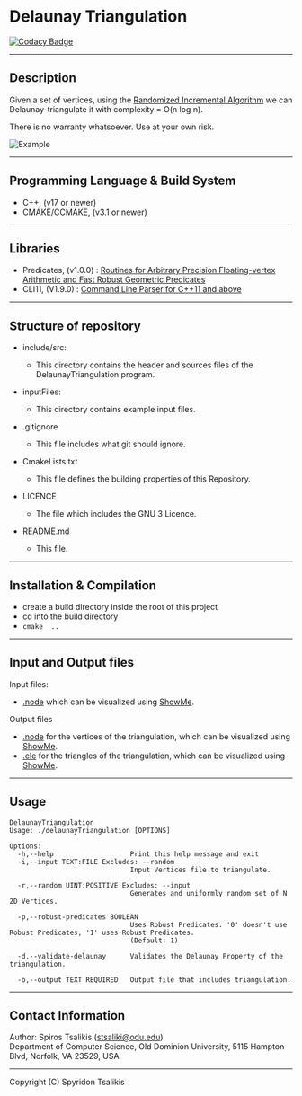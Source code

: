 # Delaunay Triangulation

[![Codacy Badge](https://api.codacy.com/project/badge/Grade/9fef7ed014c24b2f84dbe6c6ccfc3733)](https://app.codacy.com/manual/spyridon97/DelaunayTriangulation?utm_source=github.com&utm_medium=referral&utm_content=spyridon97/DelaunayTriangulation&utm_campaign=Badge_Grade_Dashboard)

--------------------------------------------------------------------------------
## Description

Given a set of vertices, using the [Randomized Incremental Algorithm](http://www.cs.uu.nl/geobook/interpolation.pdf) we can Delaunay-triangulate it with complexity = O(n log n).

There is no warranty whatsoever. Use at your own risk.

![Example](https://i.imgur.com/Zlt6oUl.png)

--------------------------------------------------------------------------------
## Programming Language & Build System

*   C++, (v17 or newer)
*   CMAKE/CCMAKE, (v3.1 or newer)

--------------------------------------------------------------------------------
## Libraries

*   Predicates, (v1.0.0) : [Routines for Arbitrary Precision Floating-vertex Arithmetic and Fast Robust Geometric Predicates](https://www.cs.cmu.edu/~quake/robust.html)
*   CLI11, (V1.9.0) : [Command Line Parser for C++11 and above](https://github.com/CLIUtils/CLI11)

--------------------------------------------------------------------------------
## Structure of repository

*   include/src:
    *   This directory contains the header and sources files of the DelaunayTriangulation program.
    
*   inputFiles:
    *   This directory contains example input files.
    
*   .gitignore
    *   This file includes what git should ignore.
    
*   CmakeLists.txt
    *   This file defines the building properties of this Repository.
    
*   LICENCE
    *   The file which includes the GNU 3 Licence.
    
*   README.md            
    *   This file.
    
--------------------------------------------------------------------------------
## Installation & Compilation

*   create a build directory inside the root of this project
*   cd into the build directory
*   `cmake  ..`

--------------------------------------------------------------------------------
## Input and Output files

Input files:
*   [.node](http://www.cs.cmu.edu/~quake/triangle.node.html) which can be visualized using [ShowMe](http://www.cs.cmu.edu/~quake/showme.html).

Output files
*   [.node](http://www.cs.cmu.edu/~quake/triangle.node.html) for the vertices of the triangulation, which can be visualized using [ShowMe](http://www.cs.cmu.edu/~quake/showme.html).
*   [.ele](http://www.cs.cmu.edu/~quake/triangle.ele.html) for the triangles of the triangulation, which can be visualized using [ShowMe](http://www.cs.cmu.edu/~quake/showme.html).

--------------------------------------------------------------------------------
## Usage

```{flags: Array}
DelaunayTriangulation
Usage: ./delaunayTriangulation [OPTIONS]

Options:
  -h,--help                   Print this help message and exit
  -i,--input TEXT:FILE Excludes: --random
                              Input Vertices file to triangulate.
                              
  -r,--random UINT:POSITIVE Excludes: --input
                              Generates and uniformly random set of N 2D Vertices.
                              
  -p,--robust-predicates BOOLEAN
                              Uses Robust Predicates. '0' doesn't use Robust Predicates, '1' uses Robust Predicates.
                              (Default: 1)
                              
  -d,--validate-delaunay      Validates the Delaunay Property of the triangulation.
                              
  -o,--output TEXT REQUIRED   Output file that includes triangulation.

```

--------------------------------------------------------------------------------
## Contact Information

Author: Spiros Tsalikis (stsaliki@odu.edu)\
Department of Computer Science, Old Dominion University, 5115 Hampton Blvd, Norfolk, VA 23529, USA

--------------------------------------------------------------------------------
Copyright (C) Spyridon Tsalikis

